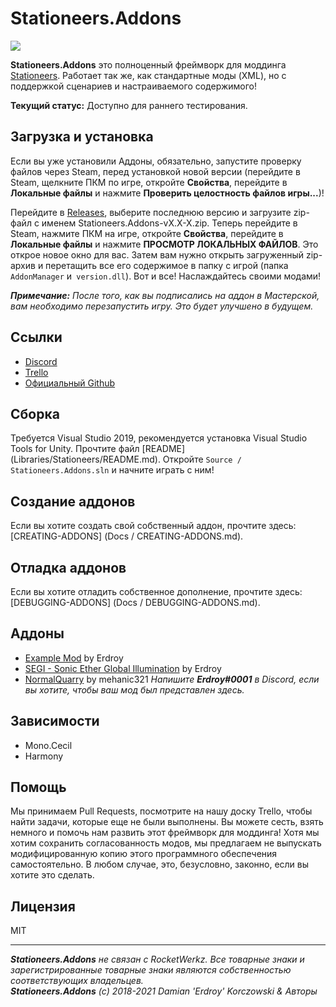 # Stationeers.Addons
<a href="https://discord.gg/b6kFrUATdm"><img src="https://discordapp.com/api/guilds/795601381956124693/widget.png"/></a></br>

**Stationeers.Addons** это полноценный фреймворк для моддинга [Stationeers](https://store.steampowered.com/app/544550/Stationeers/). Работает так же, как стандартные моды (XML), но с поддержкой сценариев и настраиваемого содержимого!

**Текущий статус:** Доступно для раннего тестирования.<br>

## Загрузка и установка
Если вы уже установили Аддоны, обязательно, запустите проверку файлов через Steam, перед установкой новой версии (перейдите в Steam, щелкните ПКМ по игре, откройте **Свойства**, перейдите в **Локальные файлы** и нажмите **Проверить целостность файлов игры...**)!
 
Перейдите в [Releases](https://github.com/Erdroy/Stationeers.Addons/releases), выберите последнюю версию и загрузите zip-файл с именем Stationeers.Addons-vX.X-X.zip. Теперь перейдите в Steam, нажмите ПКМ на игре, откройте **Свойства**, перейдите в **Локальные файлы** и нажмите **ПРОСМОТР ЛОКАЛЬНЫХ ФАЙЛОВ**. Это открое новое окно для вас. Затем вам нужно открыть загруженный zip-архив и перетащить все его содержимое в папку с игрой (папка `AddonManager` и` version.dll`). Вот и все! Наслаждайтесь своими модами!

***Примечание:** После того, как вы подписались на аддон в Мастерской, вам необходимо перезапустить игру. Это будет улучшено в будущем.*
## Ссылки
* [Discord](https://discord.gg/b6kFrUATdm)
* [Trello](https://trello.com/b/zSHKh2XO/stationeersaddons)
* [Официальный Github](https://github.com/Erdroy/Stationeers.Addons)

## Сборка
Требуется Visual Studio 2019, рекомендуется установка Visual Studio Tools for Unity.
Прочтите файл [README] (Libraries/Stationeers/README.md).
Откройте `Source / Stationeers.Addons.sln` и начните играть с ним!

## Создание аддонов
Если вы хотите создать свой собственный аддон, прочтите здесь: [CREATING-ADDONS] (Docs / CREATING-ADDONS.md).

## Отладка аддонов
Если вы хотите отладить собственное дополнение, прочтите здесь: [DEBUGGING-ADDONS] (Docs / DEBUGGING-ADDONS.md).

## Аддоны
* [Example Mod](https://steamcommunity.com/sharedfiles/filedetails/?id=2308921579) by Erdroy
* [SEGI - Sonic Ether Global Illumination](https://steamcommunity.com/sharedfiles/filedetails/?id=2308956244) by Erdroy
* [NormalQuarry](https://steamcommunity.com/sharedfiles/filedetails/?id=2621212864) by mehanic321
*Напишите **Erdroy#0001** в Discord, если вы хотите, чтобы ваш мод был представлен здесь.*

## Зависимости
* Mono.Cecil
* Harmony

## Помощь
Мы принимаем Pull Requests, посмотрите на нашу доску Trello, чтобы найти задачи, которые еще не были выполнены.
Вы можете сесть, взять немного и помочь нам развить этот фреймворк для моддинга!
Хотя мы хотим сохранить согласованность модов, мы предлагаем не выпускать модифицированную копию этого программного обеспечения самостоятельно.
В любом случае, это, безусловно, законно, если вы хотите это сделать.

## Лицензия
MIT
___
***Stationeers.Addons** не связан с RocketWerkz. Все товарные знаки и зарегистрированные товарные знаки являются собственностью соответствующих владельцев.*<br>
***Stationeers.Addons** (c) 2018-2021 Damian 'Erdroy' Korczowski & Авторы*
